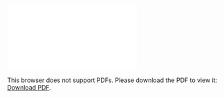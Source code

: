 <object data="christ-in-song/CIS1908pdfs/906.pdf" type="application/pdf" width="100%" height="1024px">
    <embed src="christ-in-song/CIS1908pdfs/906.pdf">
        <p>This browser does not support PDFs. Please download the PDF to view it: <a href="christ-in-song/CIS1908pdfs/906.pdf">Download PDF</a>.</p>
    </embed>
</object>
